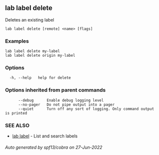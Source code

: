 ## lab label delete

Deletes an existing label

```
lab label delete [remote] <name> [flags]
```

### Examples

```
lab label delete my-label
lab label delete origin my-label
```

### Options

```
  -h, --help   help for delete
```

### Options inherited from parent commands

```
      --debug      Enable debug logging level
      --no-pager   Do not pipe output into a pager
      --quiet      Turn off any sort of logging. Only command output is printed
```

### SEE ALSO

* [lab label](lab_label.md)	 - List and search labels

###### Auto generated by spf13/cobra on 27-Jun-2022
